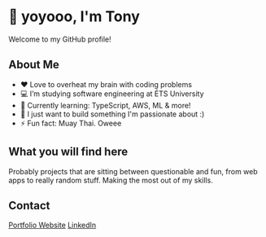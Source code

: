 # 👋 yoyooo, I'm Tony
Welcome to my GitHub profile!

## About Me
- ❤️ Love to overheat my brain with coding problems
- 💻 I’m studying software engineering at ÉTS University
- 🌱 Currently learning: TypeScript, AWS, ML & more!
- 🧠 I just want to build something I'm passionate about :) 
- ⚡ Fun fact: Muay Thai. Oweee

## What you will find here

Probably projects that are sitting between questionable and fun, from web apps to really random stuff. Making the most out of my skills.

## Contact 
[Portfolio Website](https://tonybui.ca)
[LinkedIn](https://www.linkedin.com/in/dev-tonybui/)


